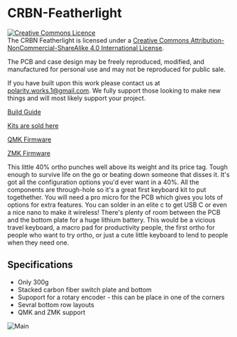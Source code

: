 # CRBN-Featherlight

<a rel="license" href="http://creativecommons.org/licenses/by-nc-sa/4.0/"><img alt="Creative Commons Licence" style="border-width:0" src="https://i.creativecommons.org/l/by-nc-sa/4.0/88x31.png" /></a><br />The CRBN Featherlight is licensed under a <a rel="license" href="http://creativecommons.org/licenses/by-nc-sa/4.0/">Creative Commons Attribution-NonCommercial-ShareAlike 4.0 International License</a>.

The PCB and case design may be freely reproduced, modified, and manufactured for personal use and may not be reproduced for public sale.

If you have built upon this work please contact us at polarity.works.1@gmail.com. We fully support those looking to make new things and will most likely support your project.

[Build Guide](https://drive.google.com/file/d/1sr51WLZUvYGmcUbsTRLLeZIsZQXj4blm/view)

[Kits are sold here](https://keygem.store/collections/keyboards/products/group-buy-featherlight-40-kit)

[QMK Firmware](https://config.qmk.fm/#/crbn/LAYOUT_crbn_1x2u)

[ZMK Firmware](https://github.com/zmkfirmware/zmk/tree/main)


This little 40% ortho punches well above its weight and its price tag. Tough enough to survive life on the go or beating down someone that disses it.
It's got all the configuration options you'd ever want in a 40%. All the components are through-hole so it's a great first keyboard kit to put togethether.
You will need a pro micro for the PCB which gives you lots of options for extra features. You can solder in an elite c to get USB C or even a nice nano to make it wireless! There's plenty of room between the PCB and the bottom plate for a huge lithium battery.
This would be a vicious travel keyboard, a macro pad for productivity people, the first ortho for people who want to try ortho, or just a cute little keyboard to lend to people when they need one.

## Specifications
* Only 300g
* Stacked carbon fiber switch plate and bottom
* Supoport for a rotary encoder - this can be place in one of the corners
* Sevral bottom row layouts
* QMK and ZMK support

![Main](https://i.imgur.com/GFUSJSE.jpg)

